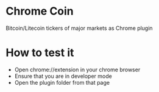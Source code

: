Chrome Coin
=========
Bitcoin/Litecoin tickers of major markets as Chrome plugin

How to test it
=========

* Open chrome://extension in your chrome browser
* Ensure that you are in developer mode
* Open the plugin folder from that page






